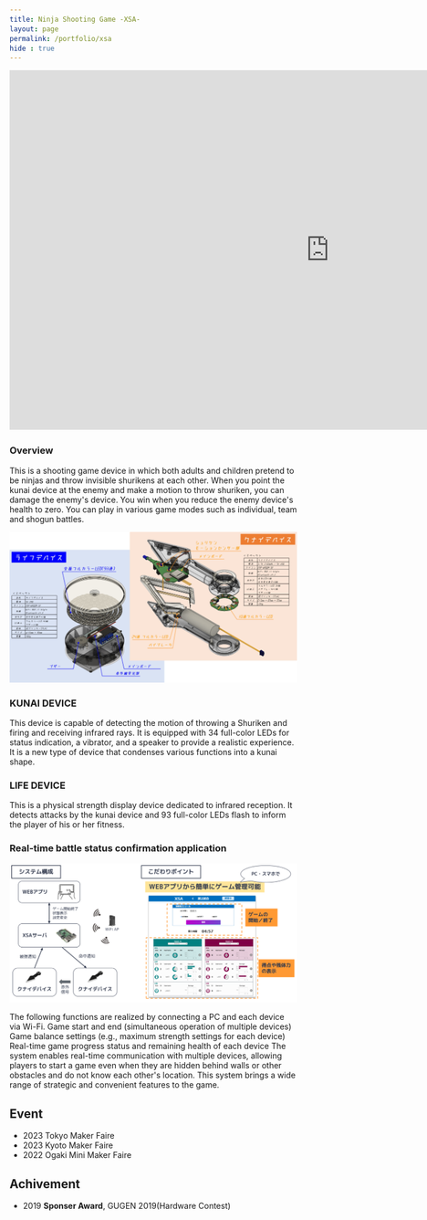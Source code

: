```yaml
---
title: Ninja Shooting Game -XSA-
layout: page
permalink: /portfolio/xsa
hide : true
---
```


<iframe width="1120" height="630" src="https://www.youtube.com/embed/tHYvxFTPyQs?si=kwk94GOrfBximGW5" title="YouTube video player" frameborder="0" allow="accelerometer; autoplay; clipboard-write; encrypted-media; gyroscope; picture-in-picture; web-share" allowfullscreen></iframe>

### Overview
This is a shooting game device in which both adults and children pretend to be ninjas and throw invisible shurikens at each other. When you point the kunai device at the enemy and make a motion to throw shuriken, you can damage the enemy's device. You win when you reduce the enemy device's health to zero. You can play in various game modes such as individual, team and shogun battles.


![Alt text](image/device.png)

### KUNAI DEVICE
This device is capable of detecting the motion of throwing a Shuriken and firing and receiving infrared rays.
It is equipped with 34 full-color LEDs for status indication, a vibrator, and a speaker to provide a realistic experience.
It is a new type of device that condenses various functions into a kunai shape.

### LIFE DEVICE
This is a physical strength display device dedicated to infrared reception.
It detects attacks by the kunai device and 93 full-color LEDs flash to inform the player of his or her fitness.


### Real-time battle status confirmation application
![](image/apli.png)

The following functions are realized by connecting a PC and each device via Wi-Fi.
Game start and end (simultaneous operation of multiple devices)
Game balance settings (e.g., maximum strength settings for each device)
Real-time game progress status and remaining health of each device
The system enables real-time communication with multiple devices, allowing players to start a game even when they are hidden behind walls or other obstacles and do not know each other's location.
This system brings a wide range of strategic and convenient features to the game.

## Event 
- 2023 Tokyo Maker Faire 
- 2023 Kyoto Maker Faire
- 2022 Ogaki Mini Maker Faire

## Achivement
- 2019 __Sponser Award__, GUGEN 2019(Hardware Contest)